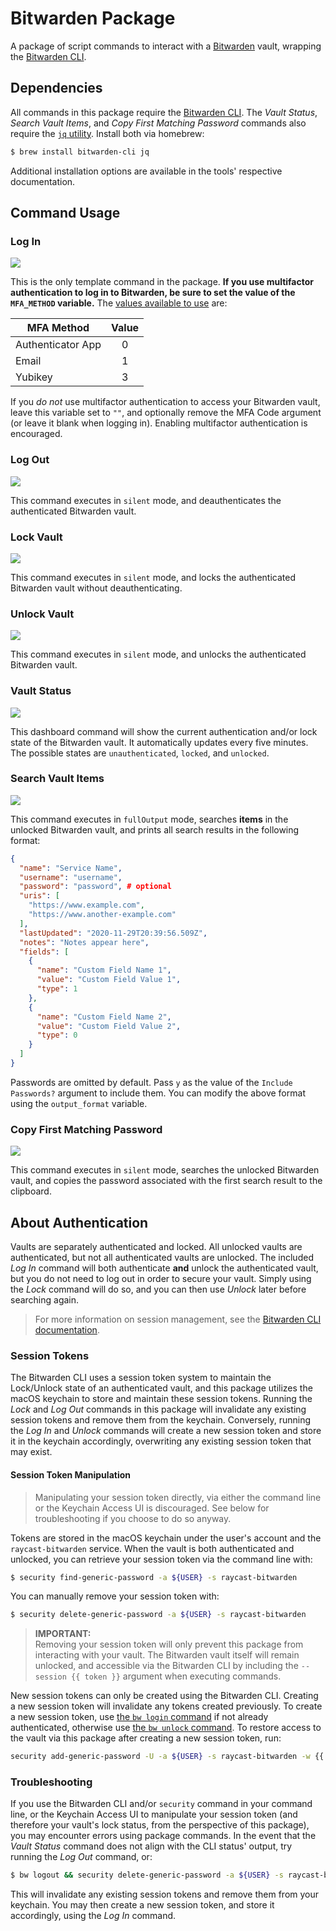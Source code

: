 # Bitwarden Package

A package of script commands to interact with a [Bitwarden](https://bitwarden.com/) vault, wrapping the [Bitwarden CLI](https://bitwarden.com/help/article/cli/).

## Dependencies

All commands in this package require the [Bitwarden CLI](https://bitwarden.com/help/article/cli/). The _Vault Status_, _Search Vault Items_, and _Copy First Matching Password_ commands also require the [`jq` utility](https://stedolan.github.io/jq/). Install both via homebrew:

```sh
$ brew install bitwarden-cli jq
```

Additional installation options are available in the tools' respective documentation.

## Command Usage

### Log In

<img src="./images/log-in.png">

This is the only template command in the package. **If you use multifactor authentication to log in to Bitwarden, be sure to set the value of the `MFA_METHOD` variable.** The [values available to use](https://bitwarden.com/help/article/cli/#enums) are:

| MFA Method        | Value |
|-------------------|:-----:|
| Authenticator App | 0     |
| Email             | 1     |
| Yubikey           | 3     |

If you _do not_ use multifactor authentication to access your Bitwarden vault, leave this variable set to `""`, and optionally remove the MFA Code argument (or leave it blank when logging in). Enabling multifactor authentication is encouraged.

### Log Out

<img src="./images/log-out.png">

This command executes in `silent` mode, and deauthenticates the authenticated Bitwarden vault.

### Lock Vault

<img src="./images/lock-vault.png">

This command executes in `silent` mode, and locks the authenticated Bitwarden vault without deauthenticating.

### Unlock Vault

<img src="./images/unlock-vault.png">

This command executes in `silent` mode, and unlocks the authenticated Bitwarden vault.

### Vault Status

<img src="./images/vault-status.png">

This dashboard command will show the current authentication and/or lock state of the Bitwarden vault. It automatically updates every five minutes. The possible states are `unauthenticated`, `locked`, and `unlocked`.

### Search Vault Items

<img src="./images/search-vault-items.png">

This command executes in `fullOutput` mode, searches **items** in the unlocked Bitwarden vault, and prints all search results in the following format:

```json
{
  "name": "Service Name",
  "username": "username",
  "password": "password", # optional
  "uris": [
    "https://www.example.com",
    "https://www.another-example.com"
  ],
  "lastUpdated": "2020-11-29T20:39:56.509Z",
  "notes": "Notes appear here",
  "fields": [
    {
      "name": "Custom Field Name 1",
      "value": "Custom Field Value 1",
      "type": 1
    },
    {
      "name": "Custom Field Name 2",
      "value": "Custom Field Value 2",
      "type": 0
    }
  ]
}
```

Passwords are omitted by default. Pass `y` as the value of the `Include Passwords?` argument to include them. You can modify the above format using the `output_format` variable.

### Copy First Matching Password

<img src="./images/copy-first-matching-password.png">

This command executes in `silent` mode, searches the unlocked Bitwarden vault, and copies the password associated with the first search result to the clipboard.

## About Authentication

Vaults are separately authenticated and locked. All unlocked vaults are authenticated, but not all authenticated vaults are unlocked. The included _Log In_ command will both authenticate **and** unlock the authenticated vault, but you do not need to log out in order to secure your vault. Simply using the _Lock_ command will do so, and you can then use _Unlock_ later before searching again.

> For more information on session management, see the [Bitwarden CLI documentation](https://bitwarden.com/help/article/cli/#session-management).

### Session Tokens

The Bitwarden CLI uses a session token system to maintain the Lock/Unlock state of an authenticated vault, and this package utilizes the macOS keychain to store and maintain these session tokens. Running the _Lock_ and _Log Out_ commands in this package will invalidate any existing session tokens and remove them from the keychain. Conversely, running the _Log In_ and _Unlock_ commands will create a new session token and store it in the keychain accordingly, overwriting any existing session token that may exist.

#### Session Token Manipulation

> Manipulating your session token directly, via either the command line or the Keychain Access UI is discouraged. See below for troubleshooting if you choose to do so anyway.

Tokens are stored in the macOS keychain under the user's account and the `raycast-bitwarden` service. When the vault is both authenticated and unlocked, you can retrieve your session token via the command line with:

```sh
$ security find-generic-password -a ${USER} -s raycast-bitwarden
```

You can manually remove your session token with:

```sh
$ security delete-generic-password -a ${USER} -s raycast-bitwarden
```

> **IMPORTANT:**<br/>
>Removing your session token will only prevent this package from interacting with your vault. The Bitwarden vault itself will remain unlocked, and accessible via the Bitwarden CLI by including the `--session {{ token }}` argument when executing commands.

New session tokens can only be created using the Bitwarden CLI. Creating a new session token will invalidate any tokens created previously. To create a new session token, use [the `bw login` command](https://bitwarden.com/help/article/cli/#logging-in) if not already authenticated, otherwise use [the `bw unlock` command](https://bitwarden.com/help/article/cli/#locking). To restore access to the vault via this package after creating a new session token, run:

```sh
security add-generic-password -U -a ${USER} -s raycast-bitwarden -w {{ token }}
```

### Troubleshooting

If you use the Bitwarden CLI and/or `security` command in your command line, or the Keychain Access UI to manipulate your session token (and therefore your vault's lock status, from the perspective of this package), you may encounter errors using package commands. In the event that the _Vault Status_ command does not align with the CLI status' output, try running the _Log Out_ command, or:

```sh
$ bw logout && security delete-generic-password -a ${USER} -s raycast-bitwarden
```

This will invalidate any existing session tokens and remove them from your keychain. You may then create a new session token, and store it accordingly, using the _Log In_ command.
